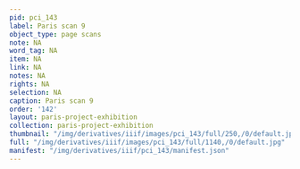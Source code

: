 ```yaml
---
pid: pci_143
label: Paris scan 9
object_type: page scans
note: NA
word_tag: NA
item: NA
link: NA
notes: NA
rights: NA
selection: NA
caption: Paris scan 9
order: '142'
layout: paris-project-exhibition
collection: paris-project-exhibition
thumbnail: "/img/derivatives/iiif/images/pci_143/full/250,/0/default.jpg"
full: "/img/derivatives/iiif/images/pci_143/full/1140,/0/default.jpg"
manifest: "/img/derivatives/iiif/pci_143/manifest.json"
---
```

